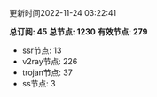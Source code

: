 更新时间2022-11-24 03:22:41

**总订阅: 45**
**总节点: 1230**
**有效节点: 279**
- ssr节点: 13
- v2ray节点: 226
- trojan节点: 37
- ss节点: 3
